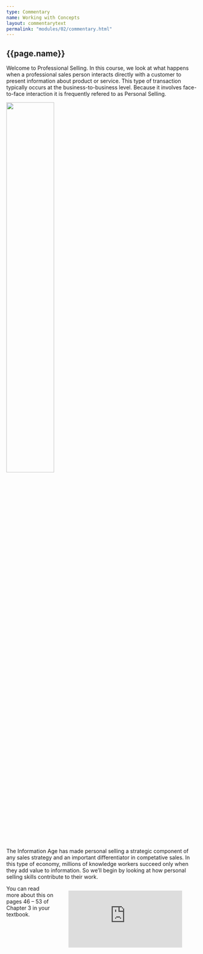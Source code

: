 ```yaml
---
type: Commentary
name: Working with Concepts
layout: commentarytext
permalink: "modules/02/commentary.html"
---
```


## {{page.name}}

Welcome to Professional Selling. In this course, we look at what happens when a professional sales person interacts directly with a customer to present information about product or service. This type of transaction typically occurs at the business-to-business level. Because it involves face-to-face interaction it is frequently refered to as Personal Selling.

<a href="https://www.youtube.com/watch?Ptk_1Dc2iPY"><img src="https://img.youtube.com/vi/Ptk_1Dc2iPY/0.jpg" style="width:50%;" target="_blank"></a>

The Information Age has made personal selling a strategic component of any sales strategy and an important differentiator in competative sales. In this type of economy, millions of knowledge workers succeed only when they add value to information. So we’ll begin by looking at how personal selling skills contribute to their work.

<!-- blank line -->
<figure class="video_container" style="float:right">
  <iframe src="https://www.youtube.com/embed/Ptk_1Dc2iPY" frameborder="0" allowfullscreen="true"> </iframe>
</figure>
<!-- blank line -->

You can read more about this on pages 46 – 53 of Chapter 3 in your textbook.








